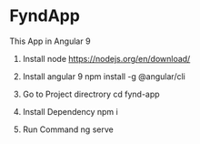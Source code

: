 # FyndApp

This App in Angular 9 

1) Install node
https://nodejs.org/en/download/

2) Install angular 9
npm install -g @angular/cli

3) Go to Project directrory
cd fynd-app

4) Install Dependency
npm i 

5) Run Command
ng serve